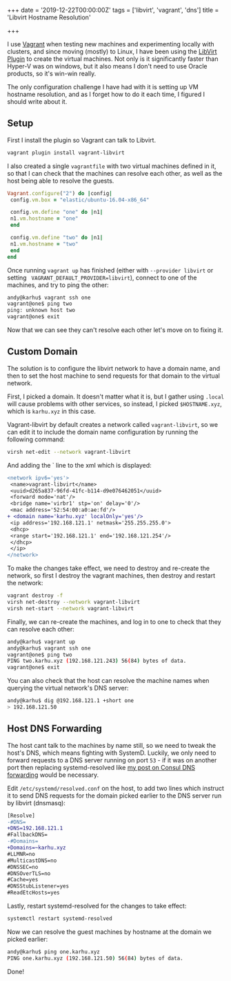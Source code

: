 +++
date = '2019-12-22T00:00:00Z'
tags = ['libvirt', 'vagrant', 'dns']
title = 'Libvirt Hostname Resolution'

+++

I use [Vagrant](http://vagrantup.com/) when testing new machines and experimenting locally with clusters, and since moving (mostly) to Linux, I have been using the [LibVirt Plugin](https://github.com/vagrant-libvirt/vagrant-libvirt) to create the virtual machines. Not only is it significantly faster than Hyper-V was on windows, but it also means I don't need to use Oracle products, so it's win-win really.

The only configuration challenge I have had with it is setting up VM hostname resolution, and as I forget how to do it each time, I figured I should write about it.

## Setup

First I install the plugin so Vagrant can talk to Libvirt.

```bash
vagrant plugin install vagrant-libvirt
```

I also created a single `vagrantfile` with two virtual machines defined in it, so that I can check that the machines can resolve each other, as well as the host being able to resolve the guests.

```ruby
Vagrant.configure("2") do |config|
 config.vm.box = "elastic/ubuntu-16.04-x86_64"

 config.vm.define "one" do |n1|
 n1.vm.hostname = "one"
 end

 config.vm.define "two" do |n1|
 n1.vm.hostname = "two"
 end
end
```

Once running `vagrant up` has finished (either with `--provider libvirt` or setting ` VAGRANT_DEFAULT_PROVIDER=libvirt`), connect to one of the machines, and try to ping the other:

```bash
andy@karhu$ vagrant ssh one
vagrant@one$ ping two
ping: unknown host two
vagrant@one$ exit
```

Now that we can see they can't resolve each other let's move on to fixing it.


## Custom Domain

The solution is to configure the libvirt network to have a domain name, and then to set the host machine to send requests for that domain to the virtual network.

First, I picked a domain. It doesn't matter what it is, but I gather using `.local` will cause problems with other services, so instead, I picked `$HOSTNAME.xyz`, which is `karhu.xyz` in this case.

Vagrant-libvirt by default creates a network called `vagrant-libvirt`, so we can edit it to include the domain name configuration by running the following command:

```bash
virsh net-edit --network vagrant-libvirt
```

And adding the `<domain name='karhu.xyz' localOnly='yes' /> line to the xml which is displayed:

```diff
<network ipv6='yes'>
 <name>vagrant-libvirt</name>
 <uuid>d265a837-96fd-41fc-b114-d9e076462051</uuid>
 <forward mode='nat'/>
 <bridge name='virbr1' stp='on' delay='0'/>
 <mac address='52:54:00:a0:ae:fd'/>
+ <domain name='karhu.xyz' localOnly='yes'/>
 <ip address='192.168.121.1' netmask='255.255.255.0'>
 <dhcp>
 <range start='192.168.121.1' end='192.168.121.254'/>
 </dhcp>
 </ip>
</network>
```

To make the changes take effect, we need to destroy and re-create the network, so first I destroy the vagrant machines, then destroy and restart the network:

```bash
vagrant destroy -f
virsh net-destroy --network vagrant-libvirt
virsh net-start --network vagrant-libvirt
```

Finally, we can re-create the machines, and log in to one to check that they can resolve each other:

```bash
andy@karhu$ vagrant up
andy@karhu$ vagrant ssh one
vagrant@one$ ping two
PING two.karhu.xyz (192.168.121.243) 56(84) bytes of data.
vagrant@one$ exit
```

You can also check that the host can resolve the machine names when querying the virtual network's DNS server:

```bash
andy@karhu$ dig @192.168.121.1 +short one
> 192.168.121.50
```

## Host DNS Forwarding

The host cant talk to the machines by name still, so we need to tweak the host's DNS, which means fighting with SystemD. Luckily, we only need to forward requests to a DNS server running on port `53` - if it was on another port then replacing systemd-resolved like [my post on Consul DNS forwarding](/2019/09/24/consul-ubuntu-dns-revisited/) would be necessary.

Edit `/etc/systemd/resolved.conf` on the host, to add two lines which instruct it to send DNS requests for the domain picked earlier to the DNS server run by libvirt (dnsmasq):


```diff
[Resolve]
-#DNS=
+DNS=192.168.121.1
#FallbackDNS=
-#Domains=
+Domains=~karhu.xyz
#LLMNR=no
#MulticastDNS=no
#DNSSEC=no
#DNSOverTLS=no
#Cache=yes
#DNSStubListener=yes
#ReadEtcHosts=yes
```

Lastly, restart systemd-resolved for the changes to take effect:

```bash
systemctl restart systemd-resolved
```

Now we can resolve the guest machines by hostname at the domain we picked earlier:

```bash
andy@karhu$ ping one.karhu.xyz
PING one.karhu.xyz (192.168.121.50) 56(84) bytes of data.
```

Done!